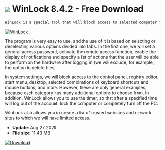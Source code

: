 # ![](https://cdn.softexe.net/static/icon/9/winlock-8464.gif) WinLock 8.4.2 - Free Download

```sh
WinLock is a special tool that will block access to selected computer functions.
```
[![WinLock](https://gallery.dpcdn.pl/imgc/Tools/86336/g_-_420x350_1.5_-_x099a71a9-8f48-4056-abd2-02d50e544bee.jpg)](https://softexe.net/win/system/system-tools/winlock:hdfd.html)

The program is very easy to use, and the use of it is based on selecting or deselecting various options divided into tabs. In the first one, we will set a general access password, activate the remote access function, enable the display of notifications and specify a list of actions that the user will be able to perform on the hardware after logging in (we will exclude, for example, the option to delete files).
 
 In system settings, we will block access to the control panel, registry editor, start menu, desktop, selected combinations of keyboard shortcuts and mouse buttons, and more. However, these are only general examples, because each category has many additional options to choose from. In addition, WinLock allows you to use the timer, so that after a specified time will log out of the account, lock the computer or completely turn off the PC.
 
 WinLock also allows you to create a list of trusted websites and network sites to which we will have limited access.


- **Update:** Aug 27 2020
- **File size:** 11.43 MB

[![Download](https://cdn.softexe.net/static/img/download.png)](https://softexe.net/win/system/system-tools/winlock:hdfd.html)

